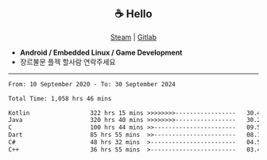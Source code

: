 <h2 align="center"> ☕ Hello </h2>

<p align="center">
  <a href="https://steamcommunity.com/id/Niforances/">Steam</a> |
  <a href="https://gitlab.com/niforances">Gitlab</a>
</p>

 - **Android / Embedded Linux / Game Development**
 - 장르불문 플젝 할사람 연락주세요

------

<!--START_SECTION:waka-->

```txt
From: 10 September 2020 - To: 30 September 2024

Total Time: 1,058 hrs 46 mins

Kotlin                 322 hrs 15 mins >>>>>>>>-----------------   30.44 %
Java                   320 hrs 40 mins >>>>>>>>-----------------   30.29 %
C                      100 hrs 44 mins >>-----------------------   09.52 %
Dart                   85 hrs 55 mins  >>-----------------------   08.12 %
C#                     48 hrs 32 mins  >------------------------   04.58 %
C++                    36 hrs 55 mins  >------------------------   03.49 %
```

<!--END_SECTION:waka-->
